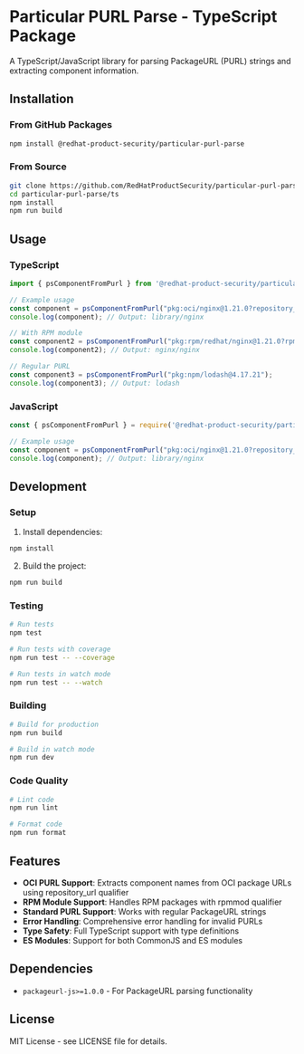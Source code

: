 # Particular PURL Parse - TypeScript Package

A TypeScript/JavaScript library for parsing PackageURL (PURL) strings and extracting component information.

## Installation

### From GitHub Packages

```bash
npm install @redhat-product-security/particular-purl-parse
```

### From Source

```bash
git clone https://github.com/RedHatProductSecurity/particular-purl-parse.git
cd particular-purl-parse/ts
npm install
npm run build
```

## Usage

### TypeScript

```typescript
import { psComponentFromPurl } from '@redhat-product-security/particular-purl-parse';

// Example usage
const component = psComponentFromPurl("pkg:oci/nginx@1.21.0?repository_url=docker.io/library");
console.log(component); // Output: library/nginx

// With RPM module
const component2 = psComponentFromPurl("pkg:rpm/redhat/nginx@1.21.0?rpmmod=nginx");
console.log(component2); // Output: nginx/nginx

// Regular PURL
const component3 = psComponentFromPurl("pkg:npm/lodash@4.17.21");
console.log(component3); // Output: lodash
```

### JavaScript

```javascript
const { psComponentFromPurl } = require('@redhat-product-security/particular-purl-parse');

// Example usage
const component = psComponentFromPurl("pkg:oci/nginx@1.21.0?repository_url=docker.io/library");
console.log(component); // Output: library/nginx
```

## Development

### Setup

1. Install dependencies:
```bash
npm install
```

2. Build the project:
```bash
npm run build
```

### Testing

```bash
# Run tests
npm test

# Run tests with coverage
npm run test -- --coverage

# Run tests in watch mode
npm run test -- --watch
```

### Building

```bash
# Build for production
npm run build

# Build in watch mode
npm run dev
```

### Code Quality

```bash
# Lint code
npm run lint

# Format code
npm run format
```

## Features

- **OCI PURL Support**: Extracts component names from OCI package URLs using repository_url qualifier
- **RPM Module Support**: Handles RPM packages with rpmmod qualifier
- **Standard PURL Support**: Works with regular PackageURL strings
- **Error Handling**: Comprehensive error handling for invalid PURLs
- **Type Safety**: Full TypeScript support with type definitions
- **ES Modules**: Support for both CommonJS and ES modules

## Dependencies

- `packageurl-js>=1.0.0` - For PackageURL parsing functionality

## License

MIT License - see LICENSE file for details. 